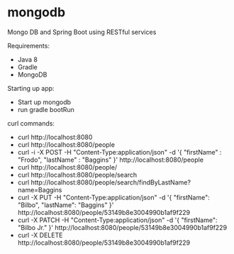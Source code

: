 # mongodb
Mongo DB and Spring Boot using RESTful services

Requirements:
- Java 8
- Gradle
- MongoDB

Starting up app:
- Start up mongodb
- run gradle bootRun

curl commands:
- curl http://localhost:8080
- curl http://localhost:8080/people
- curl -i -X POST -H "Content-Type:application/json" -d '{  "firstName" : "Frodo",  "lastName" : "Baggins" }' http://localhost:8080/people
- curl http://localhost:8080/people/<id>
- curl http://localhost:8080/people/search
- curl http://localhost:8080/people/search/findByLastName?name=Baggins
- curl -X PUT -H "Content-Type:application/json" -d '{ "firstName": "Bilbo", "lastName": "Baggins" }' http://localhost:8080/people/53149b8e3004990b1af9f229
- curl -X PATCH -H "Content-Type:application/json" -d '{ "firstName": "Bilbo Jr." }' http://localhost:8080/people/53149b8e3004990b1af9f229
- curl -X DELETE http://localhost:8080/people/53149b8e3004990b1af9f229
